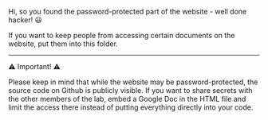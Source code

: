 Hi, 
so you found the password-protected part of the website - well done hacker! 😃

If you want to keep people from accessing certain documents on the website, put them into this folder. 

---------------------------------------------

⚠️ Important! ⚠️

Please keep in mind that while the website may be password-protected, the source code on Github is publicly visible. 
If you want to share secrets with the other members of the lab, embed a Google Doc in the HTML file and limit the access 
there instead of putting everything directly into your code. 
